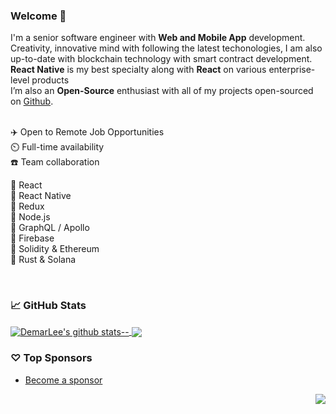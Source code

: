 ### Welcome 👋

I'm a senior software engineer with **Web and Mobile App** development. </br>
Creativity, innovative mind with following the latest techonologies, I am also up-to-date with blockchain technology with smart contract development. </br>
**React Native** is my best specialty along with **React** on various enterprise-level products </br>
I’m also an **Open-Source** enthusiast with all of my projects open-sourced on [Github](https://github.com/DemarLee?tab=repositories).
<br/>
<br/>

✈️ Open to Remote Job Opportunities </br>
⏲️ Full-time availability </br>
☎️ Team collaboration </br>

💎 React </br>
💎 React Native </br>
💎 Redux </br>
💎 Node.js </br>
💎 GraphQL / Apollo </br>
💎 Firebase </br>
💎 Solidity & Ethereum </br>
💎 Rust & Solana </br>

<br/>

### 📈 GitHub Stats


<a href="https://github.com/DemarLee?tab=repositories">
  <img align="center" src="https://github-readme-stats.vercel.app/api?username=DemarLee&show_icons=true&count_private=true&include_all_commits=true&line_height=21&show_icons=true&theme=vue&hide_border=true" alt="DemarLee's github stats--" />
</a> 
<a href="https://github.com/DemarLee?tab=repositories">
  <!-- Change the `github-readme-stats.anuraghazra1.vercel.app` to `github-readme-stats.vercel.app`  -->
  <img align="center" src="https://github-readme-stats.vercel.app/api/top-langs/?username=DemarLee&show_icons=true&layout=compact&theme=vue&hide_border=true&langs_count=8" />
</a>

### ♡ Top Sponsors

- [Become a sponsor](https://github.com/sponsors/DemarLee)

<img src="https://komarev.com/ghpvc/?username=DemarLee&color=blue&style=flat-square&label=visitors" align="right" />

